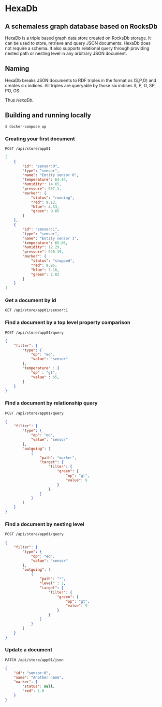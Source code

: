 # HexaDb
## A schemaless graph database based on RocksDb

HexaDb is a triple based graph data store created on RocksDb storage. It can be used to store, retrieve and query JSON documents.
HexaDb does not require a schema. It also supports relational query through providing nested path or nesting level
in any arbitrary JSON document.

## Naming

HexaDb breaks JSON documents to RDF triples in the format os (S,P,O) and creates six indices. All triples are queryable by those six indices
S,
P,
O,
SP,
PO,
OS

Thus *HexaDb*.

## Building and running locally

`$ docker-compose up`

### Creating your first document

`POST /api/store/app01`

```json
[
    {
        "id": "sensor:0",
        "type": "sensor",
        "name": "Entity sensor 0",
        "temperature": 64.44,
        "humidity": 14.65,
        "pressure": 957.1,
        "marker": {
            "status": "running",
            "red": 9.12,
            "blue": 4.53,
            "green": 9.85
        }
    },
    {
        "id": "sensor:1",
        "type": "sensor",
        "name": "Entity sensor 1",
        "temperature": 65.86,
        "humidity": 12.29,
        "pressure": 945.19,
        "marker": {
            "status": "stopped",
            "red": 9.95,
            "blue": 7.16,
            "green": 2.02
        }
    }
]
```

### Get a document by id

`GET /api/store/app01/sensor:1`

### Find a document by a top level property comparison

`POST /api/store/app01/query`

```json
{
    "filter": {
        "type": {
            "op": "eq",
            "value": "sensor"
        },
        "temperature" : {
            "op" : "gt",
            "value" : 65,
        }
    }
}
```

### Find a document by relationship query

`POST /api/store/app01/query`

```json
{
    "filter": {
        "type": {
            "op": "eq",
            "value": "sensor"
        },
        "outgoing": [
            {
                "path": "marker",
                "target": {
                    "filter": {
                        "green": {
                            "op": "gt",
                            "value": 9
                        }
                    }
                }
            }
        ]
    }
}
```

### Find a document by nesting level

`POST /api/store/app01/query`

```json
{
    "filter": {
        "type": {
            "op": "eq",
            "value": "sensor"
        },
        "outgoing": [
            {
                "path": "*",
                "level" : 2,
                "target": {
                    "filter": {
                        "green": {
                            "op": "gt",
                            "value": 9
                        }
                    }
                }
            }
        ]
    }
}
```

### Update a document

`PATCH /api/store/app01/json`

```json
{
    "id": "sensor:0",
    "name": "Another name",
    "marker": {
        "status": null,
        "red": 1.0
    }
}
```



